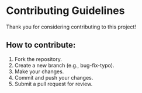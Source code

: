# Contributing Guidelines

Thank you for considering contributing to this project!

## How to contribute:
1. Fork the repository.
2. Create a new branch (e.g., bug-fix-typo).
3. Make your changes.
4. Commit and push your changes.
5. Submit a pull request for review.

